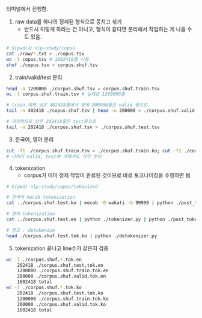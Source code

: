 터미널에서 진행함.

1. raw data를 하나의 정제된 형식으로 뭉치고 섞기
   - 반드시 이렇게 하라는 건 아니고, 형식이 같다면 분리해서 작업하는 게 나을 수도 있음.

```bash
# $(pwd)는 nlp-study/copus
cat ./raw/*.txt > ./copus.tsv
wc -l copus.tsv # 1602418줄 나옴
shuf ./copus.tsv > corpus.shuf.tsv
```

2. train/valid/test 분리

```bash
head -n 1200000 ./corpus.shuf.tsv > corpus.shuf.train.tsv
wc -l corpus.shuf.train.tsv # 실제로 1200000줄

# train 제외 남은 402418줄에서 앞에 200000줄은 valid 용으로
tail -n 402418 ./copus.shuf.tsv | head -n 200000 > ./corpus.shuf.valid.tsv

# 마지막으로 남은 202418줄은 test용으로
tail -n 202418 ./corpus.shuf.tsv > ./corpus.shuf.test.tsv
```

3. 한국어, 영어 분리

```bash
cut -f1 ./corpus.shuf.train.tsv > ./corpus.shuf.train.ko; cut -f2 ./corpus.shuf.train.tsv > ./corpus.shuf.train.en
# 나머지 valid, test에 대해서도 각각 분리
```

4. tokenization
   - corpus가 이미 정제 작업이 완료된 것이므로 바로 토크나이징을 수행하면 됨

```bash
# $(pwd) nlp-study/copus/tokenized

# 한국어 mecab tokenization
cat ../corpus.shuf.test.ko | mecab -O wakati -b 99999 | python ./post_tokenize.py ../corpus.shuf.test.ko > ./corpus.shuf.test.tok.ko

# 영어 tokenization
cat ../corpus.shuf.test.en | python ./tokenizer.py | python ./post_tokenize.py ../corpus.shuf.test.en > ./corpus.shuf.test.tok.en

# 참고 : detokenize
head ./corpus.shuf.test.tok.ko | python ./detokenizer.py

```

5. tokenization 끝나고 line수가 같은지 검증

```bash
wc -l ./corpus.shuf.*.tok.en
    202418 ./corpus.shuf.test.tok.en
    1200000 ./corpus.shuf.train.tok.en
    200000 ./corpus.shuf.valid.tok.en
    1602418 total
wc -l ./corpus.shuf.*.tok.ko
    202418 ./corpus.shuf.test.tok.ko
    1200000 ./corpus.shuf.train.tok.ko
    200000 ./corpus.shuf.valid.tok.ko
    1602418 total
```
